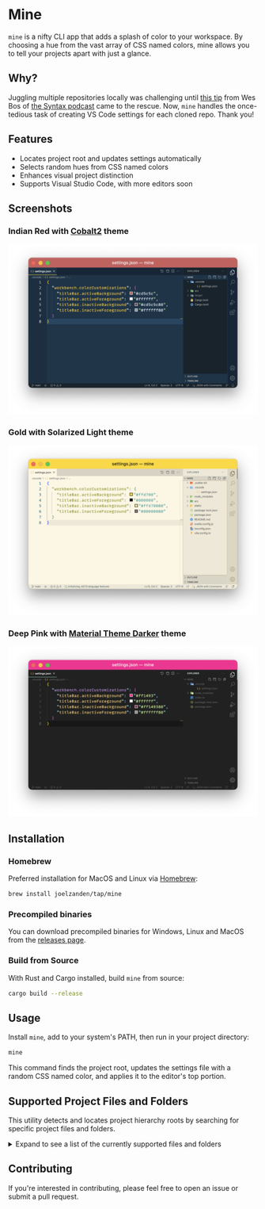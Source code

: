 # Mine

`mine` is a nifty CLI app that adds a splash of color to your workspace. By choosing a hue from the vast array of CSS named colors, mine allows you to tell your projects apart with just a glance.

## Why?

Juggling multiple repositories locally was challenging until [this tip](https://twitter.com/wesbos/status/998993638578376709?s=20) from Wes Bos of [the Syntax podcast](https://syntax.fm) came to the rescue. Now, `mine` handles the once-tedious task of creating VS Code settings for each cloned repo.
Thank you!

## Features

- Locates project root and updates settings automatically
- Selects random hues from CSS named colors
- Enhances visual project distinction
- Supports Visual Studio Code, with more editors soon

## Screenshots

### Indian Red with [Cobalt2](https://marketplace.visualstudio.com/items?itemName=wesbos.theme-cobalt2) theme

![Screenshot of a VS Code project window with a indian red colored title bar](screenshots/rust.png)

### Gold with Solarized Light theme

![Screenshot of a VS Code project window with a gold colored title bar](screenshots/sveltekit.png)

### Deep Pink with [Material Theme Darker](https://marketplace.visualstudio.com/items?itemName=Equinusocio.vsc-material-theme) theme

![Screenshot of a VS Code project window with a eep pink colored title bar](screenshots/node.png)

## Installation

### Homebrew

Preferred installation for MacOS and Linux via [Homebrew](https://brew.sh/):

```bash
brew install joelzanden/tap/mine
```

### Precompiled binaries

You can download precompiled binaries for Windows, Linux and MacOS from the [releases page](https://github.com/joelzanden/mine/releases).

### Build from Source

With Rust and Cargo installed, build `mine` from source:

```bash
cargo build --release
```

## Usage

Install `mine`, add to your system's PATH, then run in your project directory:

```bash
mine
```

This command finds the project root, updates the settings file with a random CSS named color, and applies it to the editor's top portion.

## Supported Project Files and Folders

This utility detects and locates project hierarchy roots by searching for specific project files and folders.

<details>
<summary>Expand to see a list of the currently supported files and folders</summary>

| Language / Framework | File(s)                                                                                                                                                 |
| :------------------- | :------------------------------------------------------------------------------------------------------------------------------------------------------ |
| General              | .dockerignore, .editorconfig, .git, .github, .gitignore, .gitlab-ci.yml, .travis.yml, Dockerfile, Jenkinsfile, LICENSE, README.md, Vagrantfile, .vscode |
| Angular              | angular.json                                                                                                                                            |
| ASP.NET              | project.json                                                                                                                                            |
| C#                   | .csproj, .fsproj, .sln, project.json                                                                                                                    |
| C++                  | CMakeLists.txt, Makefile                                                                                                                                |
| Clojure              | project.clj                                                                                                                                             |
| Crystal              | shard.yml                                                                                                                                               |
| Dart                 | pubspec.yaml                                                                                                                                            |
| Elixir               | mix.exs                                                                                                                                                 |
| Elm                  | elm.json                                                                                                                                                |
| Ember                | ember-cli-build.js                                                                                                                                      |
| Erlang               | rebar.config                                                                                                                                            |
| F#                   | paket.dependencies                                                                                                                                      |
| Go                   | go.mod                                                                                                                                                  |
| Groovy               | build.gradle                                                                                                                                            |
| Haskell              | stack.yaml                                                                                                                                              |
| Java                 | build.gradle, pom.xml                                                                                                                                   |
| Julia                | Project.toml                                                                                                                                            |
| Lua                  | lua                                                                                                                                                     |
| Meteor               | meteor                                                                                                                                                  |
| Nim                  | nim.cfg                                                                                                                                                 |
| Node                 | lerna.json, package.json, yarn.lock                                                                                                                     |
| OCaml                | dune                                                                                                                                                    |
| Perl                 | cpanfile                                                                                                                                                |
| PHP                  | composer.json                                                                                                                                           |
| PowerShell           | psakefile.ps1                                                                                                                                           |
| Python               | Pipfile, pyproject.toml, requirements.txt, setup.py                                                                                                     |
| R                    | DESCRIPTION                                                                                                                                             |
| Ruby                 | .gemspec, Gemfile, Rakefile                                                                                                                             |
| Rust                 | Cargo.toml                                                                                                                                              |
| Scala                | build.sbt                                                                                                                                               |
| Svelte               | svelte.config.js                                                                                                                                        |
| Swift                | Package.swift                                                                                                                                           |
| TypeScript           | tsconfig.json                                                                                                                                           |
| Vue                  | vue.config.js                                                                                                                                           |

</details>

## Contributing

If you're interested in contributing, please feel free to open an issue or submit a pull request.
